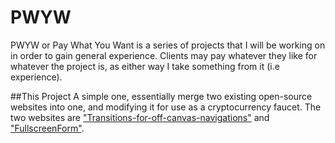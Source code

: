 # PWYW
PWYW or Pay What You Want is a series of projects that I will be working on in order to gain general experience. Clients may pay whatever they like for whatever the project is, as either way I take something from it (i.e experience). 

##This Project
A simple one, essentially merge two existing open-source websites into one, and modifying it for use as a cryptocurrency faucet. The two websites are ["Transitions-for-off-canvas-navigations"](http://tympanus.net/codrops/2013/08/28/transitions-for-off-canvas-navigations/) and ["FullscreenForm"](http://tympanus.net/Development/FullscreenForm/).
